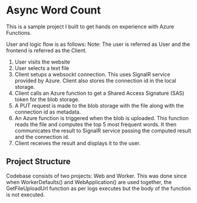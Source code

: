 # Async Word Count

This is a sample project I built to get hands on experience with Azure Functions. 

User and logic flow is as follows:
Note: The user is referred as User and the frontend is referred as the Client.

1. User visits the website
2. User selects a text file
3. Client setups a websockt connection. This uses SignalR service provided by Azure. Client also stores the connection id in the local storage.
4. Client calls an Azure function to get a Shared Access Signature (SAS) token for the blob storage. 
5. A PUT request is made to the blob storage with the file along with the connection id as metadata.
6. An Azure function is triggered when the blob is uploaded. This function reads the file and computes the top 5 most frequent words. It then communicates the result to SignalR service passing the computed result and the connection id.
7. Client receives the result and displays it to the user.


## Project Structure
Codebase consists of two projects:
Web and Worker. This was done since when WorkerDefaults() and WebApplication() are used together, the GetFileUploadUrl function as per logs executes but the body of the function is not executed.
